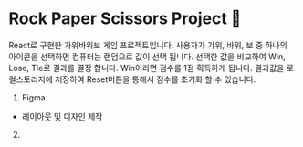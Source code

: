 <h1>Rock Paper Scissors Project 🤖</h1>

React로 구현한 가위바위보 게임 프로젝트입니다. 사용자가 가위, 바위, 보 중 하나의 아이콘을 선택하면 컴퓨터는 랜덤으로 값이 선택 됩니다. 선택한 값을 비교하여 Win, Lose, Tie로 결과를 결정 합니다. Win이라면 점수를 1점 획득하게 됩니다. 결과값을 로컬스토리지에 저장하여 Reset버튼을 통해서 점수를 초기화 할 수 있습니다. 

1. Figma
- 레이아웃 및 디자인 제작

2. 
